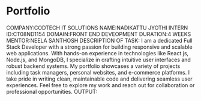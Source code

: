 # Portfolio
COMPANY:CODTECH IT SOLUTIONS
NAME:NADIKATTU JYOTHI
INTERN ID:CT08ND1154
DOMAIN:FRONT END DEVEOPMENT
DURATION:4 WEEKS
MENTOR:NEELA SANTHOSH
DESCRIPTION OF TASK:
                    I am a dedicated Full Stack Developer with a strong passion for building responsive and scalable web applications. With hands-on experience in technologies like React.js, Node.js, and MongoDB, I specialize in crafting intuitive user interfaces and robust backend systems. My portfolio showcases a variety of projects including task managers, personal websites, and e-commerce platforms. I take pride in writing clean, maintainable code and delivering seamless user experiences. Feel free to explore my work and reach out for collaboration or professional opportunities.
OUTPUT:

